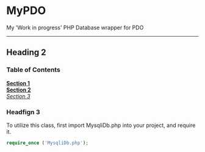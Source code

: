# MyPDO
My 'Work in progress' PHP Database wrapper for PDO
<hr>


## Heading 2

### Table of Contents
**[Section 1](#section1)**  
**[Section 2](#section2)**  
*[Section 3](#section3)*

### Headfign 3
To utilize this class, first import MysqliDb.php into your project, and require it.

```php
require_once ('MysqliDb.php');
```
